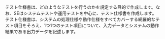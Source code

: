 テスト仕様書は、どのようなテストを行うのかを規定する目的で作成します。なお、SEはシステムテストや運用テストを中心に、テスト仕様書を作成します。テスト仕様書は、システムの処理仕様や動作仕様をすべてカバーする網羅的なテスト項目をそろえ、1つ1つのテスト項目について、入力データとシステムの動作結果である出力データを記述します。